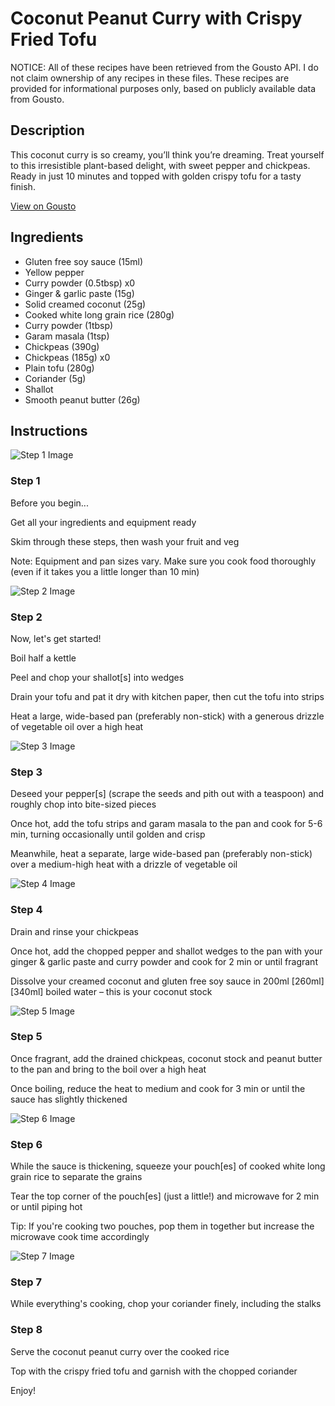 # Coconut Peanut Curry with Crispy Fried Tofu

NOTICE: All of these recipes have been retrieved from the Gousto API. I do not claim ownership of any recipes in these files. These recipes are provided for informational purposes only, based on publicly available data from Gousto.

## Description

This coconut curry is so creamy, you’ll think you’re dreaming. Treat yourself to this irresistible plant-based delight, with sweet pepper and chickpeas. Ready in just 10 minutes and topped with golden crispy tofu for a tasty finish.

[View on Gousto](https://www.gousto.co.uk/recipes/cookbook/coconut-peanut-curry-with-crispy-fried-tofu)

## Ingredients

- Gluten free soy sauce (15ml)
- Yellow pepper
- Curry powder (0.5tbsp) x0
- Ginger & garlic paste (15g)
- Solid creamed coconut (25g)
- Cooked white long grain rice (280g)
- Curry powder (1tbsp)
- Garam masala (1tsp)
- Chickpeas (390g)
- Chickpeas (185g) x0
- Plain tofu (280g)
- Coriander (5g)
- Shallot
- Smooth peanut butter (26g)

## Instructions

![Step 1 Image](https://production-media.gousto.co.uk/cms/recipe-step-image/Admin10mm-Step-1-2-1665485399386-x200.jpg)

### Step 1

Before you begin...

Get all your ingredients and equipment ready

Skim through these steps, then wash your fruit and veg

Note: Equipment and pan sizes vary. Make sure you cook food thoroughly (even if it takes you a little longer than 10 min)

![Step 2 Image](https://production-media.gousto.co.uk/cms/recipe-step-image/Step-2-1665485415800-x200.jpg)

### Step 2

Now, let's get started!

Boil half a kettle

Peel and chop your shallot[s] into wedges

Drain your tofu and pat it dry with kitchen paper, then cut the tofu into strips

Heat a large, wide-based pan (preferably non-stick) with a generous drizzle of vegetable oil over a high heat

![Step 3 Image](https://production-media.gousto.co.uk/cms/recipe-step-image/Step-3-1665485422498-x200.jpg)

### Step 3

Deseed your pepper[s] (scrape the seeds and pith out with a teaspoon) and roughly chop into bite-sized pieces

Once hot, add the tofu strips and garam masala to the pan and cook for 5-6 min, turning occasionally until golden and crisp

Meanwhile, heat a separate, large wide-based pan (preferably non-stick) over a medium-high heat with a drizzle of vegetable oil

![Step 4 Image](https://production-media.gousto.co.uk/cms/recipe-step-image/Step-4-1665485426886-x200.jpg)

### Step 4

Drain and rinse your chickpeas

Once hot, add the chopped pepper and shallot wedges to the pan with your ginger & garlic paste and curry powder and cook for 2 min or until fragrant

Dissolve your creamed coconut and gluten free soy sauce in 200ml <span class="text-purple">[260ml]</span> <span class="text-danger">[340ml] </span>boiled water – this is your coconut stock

![Step 5 Image](https://production-media.gousto.co.uk/cms/recipe-step-image/Step-5-1665485431305-x200.jpg)

### Step 5

Once fragrant, add the drained chickpeas, coconut stock and peanut butter to the pan and bring to the boil over a high heat

Once boiling, reduce the heat to medium and cook for 3 min or until the sauce has slightly thickened

![Step 6 Image](https://production-media.gousto.co.uk/cms/recipe-step-image/Step-6-1665485436105-x200.jpg)

### Step 6

While the sauce is thickening, squeeze your pouch[es] of cooked white long grain rice to separate the grains

Tear the top corner of the pouch[es]<span class="text-danger"> </span>(just a little!) and microwave for 2 min or until piping hot

Tip: If you're cooking two pouches, pop them in together but increase the microwave cook time accordingly

![Step 7 Image](https://production-media.gousto.co.uk/cms/recipe-step-image/Step-7-1665485440393-x200.jpg)

### Step 7

While everything's cooking, chop your coriander finely, including the stalks

### Step 8

Serve the coconut peanut curry over the cooked rice

Top with the crispy fried tofu and garnish with the chopped coriander

Enjoy!

